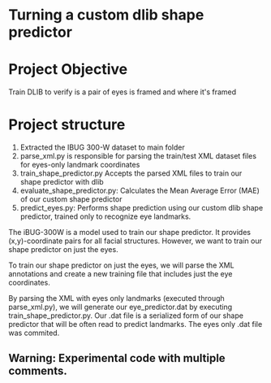 # Turning a custom dlib shape predictor

# Project Objective

Train DLIB to verify is a pair of eyes is framed and where it's framed

# Project structure

1. Extracted the IBUG 300-W dataset to main folder
2. parse_xml.py is responsible for parsing the train/test XML dataset files for eyes-only landmark coordinates
3. train_shape_predictor.py Accepts the parsed XML files to train our shape predictor with dlib
4. evaluate_shape_predictor.py: Calculates the Mean Average Error (MAE) of our custom shape predictor
5. predict_eyes.py: Performs shape prediction using our custom dlib shape predictor, trained only to recognize eye landmarks.

The iBUG-300W is a model used to train our shape predictor. It provides (x,y)-coordinate pairs for all facial structures. However, we want to train our shape predictor on just the eyes.

To train our shape predictor on just the eyes, we will parse the XML annotations and create a new training file that includes just the eye coordinates. 

By parsing the XML with eyes only landmarks (executed through parse_xml.py), we will generate our eye_predictor.dat by executing train_shape_predictor.py. Our .dat file is a serialized form of our shape predictor that will be often read to predict landmarks. The eyes only .dat file was commited.

## Warning: Experimental code with multiple comments.